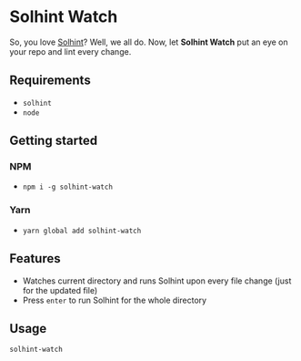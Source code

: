 # Solhint Watch

So, you love [Solhint](https://protofire.github.io/solhint/)? Well, we all do. Now, let **Solhint Watch** put an eye on your repo and lint every change.

## Requirements

- `solhint`
- `node`

## Getting started

### NPM

- `npm i -g solhint-watch`

### Yarn

- `yarn global add solhint-watch`

## Features

- Watches current directory and runs Solhint upon every file change (just for the updated file)
- Press `enter` to run Solhint for the whole directory

## Usage
```
solhint-watch
```
